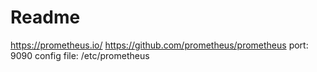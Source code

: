 # Readme
https://prometheus.io/
https://github.com/prometheus/prometheus
port: 9090
config file: /etc/prometheus
